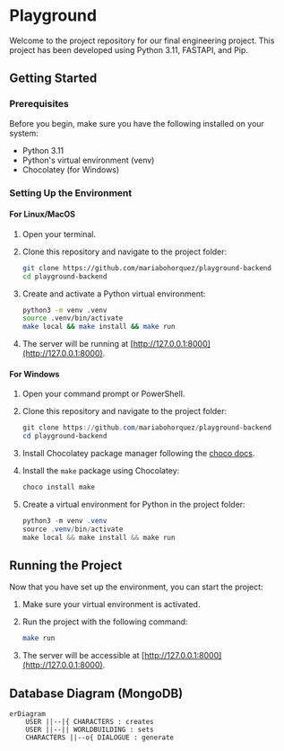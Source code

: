 # Playground

Welcome to the project repository for our final engineering project. This project has been developed using Python 3.11, FASTAPI, and Pip.

## Getting Started

### Prerequisites

Before you begin, make sure you have the following installed on your system:

- Python 3.11
- Python's virtual environment (venv)
- Chocolatey (for Windows)

### Setting Up the Environment

#### For Linux/MacOS

1. Open your terminal.
2. Clone this repository and navigate to the project folder:

   ```bash
   git clone https://github.com/mariabohorquez/playground-backend
   cd playground-backend
   ```
   
3. Create and activate a Python virtual environment:

   ```bash
   python3 -m venv .venv
   source .venv/bin/activate
   make local && make install && make run
   ```
   
5. The server will be running at [http://127.0.0.1:8000](http://127.0.0.1:8000).

#### For Windows

1. Open your command prompt or PowerShell.
2. Clone this repository and navigate to the project folder:

   ```powershell
   git clone https://github.com/mariabohorquez/playground-backend
   cd playground-backend
   ```
   
3. Install Chocolatey package manager following the [choco docs](https://chocolatey.org/install#individual).
   
4. Install the `make` package using Chocolatey:

   ```powershell
   choco install make
   ```

5. Create a virtual environment for Python in the project folder:

   ```powershell
   python3 -m venv .venv
   source .venv/bin/activate
   make local && make install && make run
   ```

## Running the Project

Now that you have set up the environment, you can start the project:

1. Make sure your virtual environment is activated.

2. Run the project with the following command:

   ```bash
   make run
   ```

4. The server will be accessible at [http://127.0.0.1:8000](http://127.0.0.1:8000).

## Database Diagram (MongoDB)

```mermaid
erDiagram
    USER ||--|{ CHARACTERS : creates
    USER ||--|| WORLDBUILDING : sets
    CHARACTERS ||--o{ DIALOGUE : generate
```
